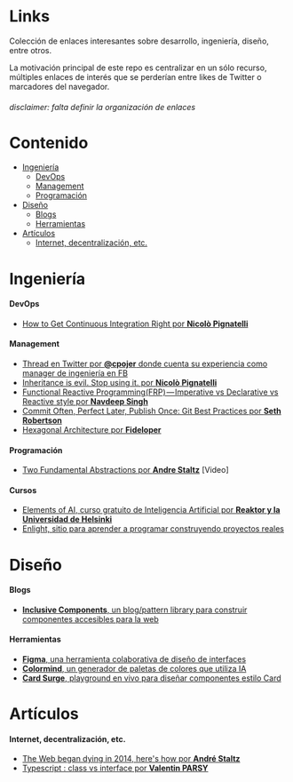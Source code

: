 # Links
Colección de enlaces interesantes sobre desarrollo, ingeniería, diseño, entre otros. 

La motivación principal de este repo es centralizar en un sólo recurso, múltiples enlaces de interés que se perderían entre likes de Twitter o marcadores del navegador.

###### disclaimer: falta definir la organización de enlaces

# Contenido

- [Ingeniería](#ingenieria)
    - [DevOps](#devops)
    - [Management](#management)
    - [Programación](#programacion)
- [Diseño](#diseno)
    - [Blogs](#blogs)
    - [Herramientas](#herramientas)
- [Artículos](#articulos)
    - [Internet, decentralización, etc.](#int-dec-etc)

<!-- inicia Ingeniería -->
<a name="ingenieria"></a>
# Ingeniería

<!-- inicia Ingeniería-devops -->
<a name="devops"></a>
#### DevOps
- [How to Get Continuous Integration Right por **Nicolò Pignatelli**](https://hackernoon.com/how-to-get-continuous-integration-right-77bda4bc0d1f)

<!-- inicia Ingeniería-management -->
<a name="management"></a>
#### Management
- [Thread en Twitter por **@cpojer** donde cuenta su experiencia como manager de ingeniería en FB](https://twitter.com/cpojer/status/993982733285298177)
- [Inheritance is evil. Stop using it. por **Nicolò Pignatelli**](https://codeburst.io/inheritance-is-evil-stop-using-it-6c4f1caf5117)
- [Functional Reactive Programming(FRP) — Imperative vs Declarative vs Reactive style por **Navdeep Singh**](https://codeburst.io/functional-reactive-programming-frp-imperative-vs-declarative-vs-reactive-style-84878272c77f)
- [Commit Often, Perfect Later, Publish Once: Git Best Practices por **Seth Robertson**](https://sethrobertson.github.io/GitBestPractices/)
- [Hexagonal Architecture por **Fideloper**](http://fideloper.com/hexagonal-architecture)

<!-- inicia Ingeniería-programación-->
<a name="programacion"></a>
#### Programación
- [Two Fundamental Abstractions por **Andre Staltz**](https://www.youtube.com/watch?v=fdol03pcvMA) [Video]

<!-- inicia Ingeniería-cursos-->
<a name="cursos"></a>
#### Cursos
- [Elements of AI, curso gratuito de Inteligencia Artificial por **Reaktor y la Universidad de Helsinki**](https://www.elementsofai.com/)
- [Enlight, sitio para aprender a programar construyendo proyectos reales](https://enlight.nyc/)

<!-- inicia Diseño -->
<a name="diseno"></a>
# Diseño

<!-- inicia Diseño-blogs -->
#### Blogs
- [**Inclusive Components**, un blog/pattern library para construir componentes accesibles para la web](https://inclusive-components.design/about-the-project/)

<!-- inicia Diseño herramientas -->
#### Herramientas
- [**Figma**, una herramienta colaborativa de diseño de interfaces](https://figma.com)
- [**Colormind**, un generador de paletas de colores que utiliza IA](http://www.colormind.io/)
- [**Card Surge**, playground en vivo para diseñar componentes estilo Card](https://card.surge.sh/)

<!-- inicia Artículos -->
<a name="articulos"></a>
# Artículos

<!-- inicia Artículos-Internet, decentralización, etc. -->
<a name="int-dec-etc"></a>
#### Internet, decentralización, etc.
- [The Web began dying in 2014, here's how por **André Staltz**](https://staltz.com/the-web-began-dying-in-2014-heres-how.html)
- [Typescript : class vs interface por **Valentin PARSY**](https://medium.com/front-end-hacking/typescript-class-vs-interface-99c0ae1c2136)
